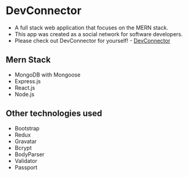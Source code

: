 # DevConnector
- A full stack web application that focuses on the MERN stack. 
- This app was created as a social network for software developers.
- Please check out DevConnector for yourself! - [DevConnector](https://cryptic-cliffs-82615.herokuapp.com/)

## Mern Stack
- MongoDB with Mongoose
- Express.js
- React.js
- Node.js

## Other technologies used
- Bootstrap
- Redux
- Gravatar
- Bcrypt
- BodyParser
- Validator
- Passport 
